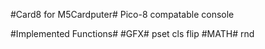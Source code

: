 #Card8 for M5Cardputer#
Pico-8 compatable console

#Implemented Functions#
  #GFX#
    pset
    cls
    flip
  #MATH#
    rnd
